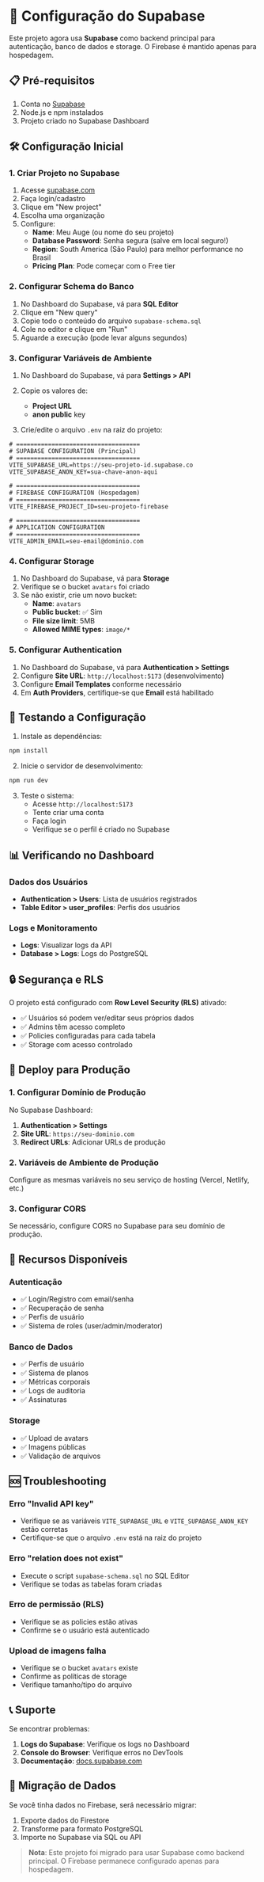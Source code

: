 # 🚀 Configuração do Supabase

Este projeto agora usa **Supabase** como backend principal para autenticação, banco de dados e storage. O Firebase é mantido apenas para hospedagem.

## 📋 Pré-requisitos

1. Conta no [Supabase](https://supabase.com)
2. Node.js e npm instalados
3. Projeto criado no Supabase Dashboard

## 🛠️ Configuração Inicial

### 1. Criar Projeto no Supabase

1. Acesse [supabase.com](https://supabase.com)
2. Faça login/cadastro
3. Clique em "New project"
4. Escolha uma organização
5. Configure:
   - **Name**: Meu Auge (ou nome do seu projeto)
   - **Database Password**: Senha segura (salve em local seguro!)
   - **Region**: South America (São Paulo) para melhor performance no Brasil
   - **Pricing Plan**: Pode começar com o Free tier

### 2. Configurar Schema do Banco

1. No Dashboard do Supabase, vá para **SQL Editor**
2. Clique em "New query"
3. Copie todo o conteúdo do arquivo `supabase-schema.sql`
4. Cole no editor e clique em "Run"
5. Aguarde a execução (pode levar alguns segundos)

### 3. Configurar Variáveis de Ambiente

1. No Dashboard do Supabase, vá para **Settings > API**
2. Copie os valores de:
   - **Project URL** 
   - **anon public** key

3. Crie/edite o arquivo `.env` na raiz do projeto:

```env
# ===================================
# SUPABASE CONFIGURATION (Principal)
# ===================================
VITE_SUPABASE_URL=https://seu-projeto-id.supabase.co
VITE_SUPABASE_ANON_KEY=sua-chave-anon-aqui

# ===================================
# FIREBASE CONFIGURATION (Hospedagem)
# ===================================
VITE_FIREBASE_PROJECT_ID=seu-projeto-firebase

# ===================================
# APPLICATION CONFIGURATION
# ===================================
VITE_ADMIN_EMAIL=seu-email@dominio.com
```

### 4. Configurar Storage

1. No Dashboard do Supabase, vá para **Storage**
2. Verifique se o bucket `avatars` foi criado
3. Se não existir, crie um novo bucket:
   - **Name**: `avatars`
   - **Public bucket**: ✅ Sim
   - **File size limit**: 5MB
   - **Allowed MIME types**: `image/*`

### 5. Configurar Authentication

1. No Dashboard do Supabase, vá para **Authentication > Settings**
2. Configure **Site URL**: `http://localhost:5173` (desenvolvimento)
3. Configure **Email Templates** conforme necessário
4. Em **Auth Providers**, certifique-se que **Email** está habilitado

## 🔧 Testando a Configuração

1. Instale as dependências:
```bash
npm install
```

2. Inicie o servidor de desenvolvimento:
```bash
npm run dev
```

3. Teste o sistema:
   - Acesse `http://localhost:5173`
   - Tente criar uma conta
   - Faça login
   - Verifique se o perfil é criado no Supabase

## 📊 Verificando no Dashboard

### Dados dos Usuários
- **Authentication > Users**: Lista de usuários registrados
- **Table Editor > user_profiles**: Perfis dos usuários

### Logs e Monitoramento
- **Logs**: Visualizar logs da API
- **Database > Logs**: Logs do PostgreSQL

## 🔒 Segurança e RLS

O projeto está configurado com **Row Level Security (RLS)** ativado:

- ✅ Usuários só podem ver/editar seus próprios dados
- ✅ Admins têm acesso completo
- ✅ Policies configuradas para cada tabela
- ✅ Storage com acesso controlado

## 🚀 Deploy para Produção

### 1. Configurar Domínio de Produção

No Supabase Dashboard:
1. **Authentication > Settings**
2. **Site URL**: `https://seu-dominio.com`
3. **Redirect URLs**: Adicionar URLs de produção

### 2. Variáveis de Ambiente de Produção

Configure as mesmas variáveis no seu serviço de hosting (Vercel, Netlify, etc.)

### 3. Configurar CORS

Se necessário, configure CORS no Supabase para seu domínio de produção.

## 🎯 Recursos Disponíveis

### Autenticação
- ✅ Login/Registro com email/senha
- ✅ Recuperação de senha
- ✅ Perfis de usuário
- ✅ Sistema de roles (user/admin/moderator)

### Banco de Dados
- ✅ Perfis de usuário
- ✅ Sistema de planos
- ✅ Métricas corporais
- ✅ Logs de auditoria
- ✅ Assinaturas

### Storage
- ✅ Upload de avatars
- ✅ Imagens públicas
- ✅ Validação de arquivos

## 🆘 Troubleshooting

### Erro "Invalid API key"
- Verifique se as variáveis `VITE_SUPABASE_URL` e `VITE_SUPABASE_ANON_KEY` estão corretas
- Certifique-se que o arquivo `.env` está na raiz do projeto

### Erro "relation does not exist" 
- Execute o script `supabase-schema.sql` no SQL Editor
- Verifique se todas as tabelas foram criadas

### Erro de permissão (RLS)
- Verifique se as policies estão ativas
- Confirme se o usuário está autenticado

### Upload de imagens falha
- Verifique se o bucket `avatars` existe
- Confirme as políticas de storage
- Verifique tamanho/tipo do arquivo

## 📞 Suporte

Se encontrar problemas:

1. **Logs do Supabase**: Verifique os logs no Dashboard
2. **Console do Browser**: Verifique erros no DevTools
3. **Documentação**: [docs.supabase.com](https://docs.supabase.com)

## 🔄 Migração de Dados

Se você tinha dados no Firebase, será necessário migrar:

1. Exporte dados do Firestore
2. Transforme para formato PostgreSQL
3. Importe no Supabase via SQL ou API

> **Nota**: Este projeto foi migrado para usar Supabase como backend principal. O Firebase permanece configurado apenas para hospedagem.
